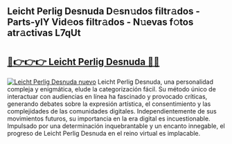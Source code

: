 ## Leicht Perlig Desnuda D𝚎sn𝚞dos filtr𝚊dos - Parts-yIY Vid𝚎os filtr𝚊dos - N𝚞evas f𝚘tos atr𝚊ctivas L7qUt

# <h2><a href="http://mb9xxc.tromn.icu/?c=Leicht+Perlig+Desnuda">🔗👉👉👉 Leicht Perlig Desnuda 🔗🔗</a></h2>

[![Leicht Perlig Desnuda nuevo](https://i.imgur.com/pEAQMta.gif)](http://mb9xxc.tromn.icu/?c=Leicht+Perlig+Desnuda)
Leicht Perlig Desnuda, una personalidad compleja y enigmática, elude la categorización fácil. Su método único de interactuar con audiencias en línea ha fascinado y provocado críticas, generando debates sobre la expresión artística, el consentimiento y las complejidades de las comunidades digitales. Independientemente de sus movimientos futuros, su importancia en la era digital es incuestionable. Impulsado por una determinación inquebrantable y un encanto innegable, el progreso de Leicht Perlig Desnuda en el reino virtual es implacable.
